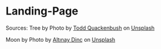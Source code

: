 # Landing-Page


Sources:
Tree  by Photo by <a href="https://unsplash.com/@toddquackenbush?utm_content=creditCopyText&utm_medium=referral&utm_source=unsplash">Todd Quackenbush</a> on <a href="https://unsplash.com/photos/green-leaf-tree-on-shore-XBxQZLNBM0Q?utm_content=creditCopyText&utm_medium=referral&utm_source=unsplash">Unsplash</a>
  
  Moon  by Photo by <a href="https://unsplash.com/@adinc?utm_content=creditCopyText&utm_medium=referral&utm_source=unsplash">Altınay Dinç</a> on <a href="https://unsplash.com/photos/full-moon-and-clouds-LluELtL5mK4?utm_content=creditCopyText&utm_medium=referral&utm_source=unsplash">Unsplash</a>
  